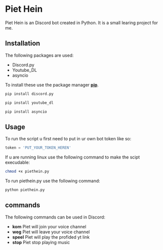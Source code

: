 # Piet Hein

Piet Hein is an Discord bot created in Python. It is a small learing project for me. 

## Installation

The following packages are used:
- Discord.py
- Youtube_DL
- asyncio

To install these use the package manager **[pip](https://pypi.org/project/pip/)**.

```bash
pip install discord.py
```
```bash
pip install youtube_dl
```

```bash
pip install asyncio
```

## Usage

To run the script u first need to put in ur own bot token like so:

```python
token = 'PUT_YOUR_TOKEN_HEREN'
```
If u are running linux use the following command to make the scipt execudable:

```bash
chmod +x piethein.py
```

To run piethein.py use the following command:

```bash
python piethein.py
```

## commands

The following commands can be used in Discord:

- **kom**     Piet will join your voice channel
- **weg**     Piet will leave your voice channel
- **speel**   Piet will play the profided yt link
- **stop**    Piet stop playing music
